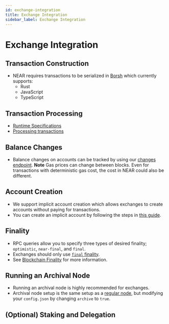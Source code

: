 ```yaml
---
id: exchange-integration
title: Exchange Integration
sidebar_label: Exchange Integration
---
```


# Exchange Integration

## Transaction Construction
  - NEAR requires transactions to be serialized in [Borsh](https://borsh.io/) which currently supports:
    - Rust
    - JavaScript
    - TypeScript
  <!-- Is documentation for transaction construction / ways to implement Borsh in non-supported language needed?-->

## Transaction Processing
 - [Runtime Specifications](https://nomicon.io/RuntimeSpec/README.html)
 - [Processing transactions](https://docs.near.org/docs/concepts/transaction#transaction-processing)

## Balance Changes
  -  Balance changes on accounts can be tracked by using our [changes endpoint](https://docs.near.org/docs/api/rpc-experimental#changes).
    **Note** Gas prices can change between blocks. Even for transactions with deterministic gas cost, the cost in NEAR could also be different.

## Account Creation
  - We support implicit account creation which allows exchanges to create accounts without paying for transactions. 
  - You can create an implicit account by following the steps in [this guide](/docs/roles/exchanges/implicit-accounts).

## Finality
 - RPC queries allow you to specify three types of desired finality; `optimistic`, `near-final`, and `final`.
 - Exchanges should only use [`final` finality](https://docs.near.org/docs/api/rpc-params#using-final-finality).
 - See [Blockchain Finality](https://docs.near.org/docs/roles/integrator/integrating#finality) for more information.
 <!-- Not sure if the last doc is relevant, as Bowen mentioned. -->

## Running an Archival Node
- Running an archival node is highly recommended for exchanges.
- Archival node setup is the same setup as a [regular node](https://docs.near.org/docs/local-setup/running-testnet), but modifying your `config.json` by changing `archive` to `true`.

## (Optional) Staking and Delegation
 <!-- - Some info can be found at https://github.com/nearprotocol/stakewars and https://github.com/near/core-contracts  -->
